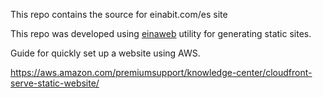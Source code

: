 This repo contains the source for einabit.com/es site

This repo was developed using [einaweb](https://github.com/Einabit/einaweb) utility for generating static sites.

Guide for quickly set up a website using AWS.

https://aws.amazon.com/premiumsupport/knowledge-center/cloudfront-serve-static-website/
